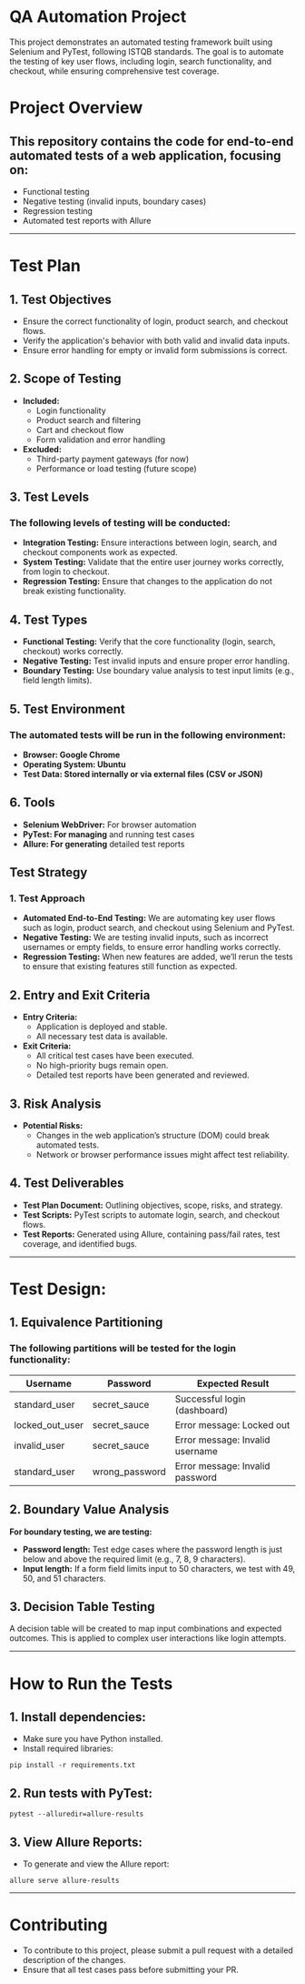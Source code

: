 # QA Automation Project

This project demonstrates an automated testing framework built using Selenium and PyTest, following ISTQB standards. The goal is to automate the testing of key user flows, including login, search functionality, and checkout, while ensuring comprehensive test coverage.

# Project Overview

## This repository contains the code for end-to-end automated tests of a web application, focusing on:

- Functional testing
- Negative testing (invalid inputs, boundary cases)
- Regression testing
- Automated test reports with Allure

<hr>

# Test Plan

## 1. Test Objectives

- Ensure the correct functionality of login, product search, and checkout flows.
- Verify the application's behavior with both valid and invalid data inputs.
- Ensure error handling for empty or invalid form submissions is correct.

## 2. Scope of Testing

- **Included:**
  - Login functionality
  - Product search and filtering
  - Cart and checkout flow
  - Form validation and error handling
- **Excluded:**
  - Third-party payment gateways (for now)
  - Performance or load testing (future scope)

## 3. Test Levels

### The following levels of testing will be conducted:

- **Integration Testing:** Ensure interactions between login, search, and checkout components work as expected.
- **System Testing:** Validate that the entire user journey works correctly, from login to checkout.
- **Regression Testing:** Ensure that changes to the application do not break existing functionality.

## 4. Test Types

- **Functional Testing:** Verify that the core functionality (login, search, checkout) works correctly.
- **Negative Testing:** Test invalid inputs and ensure proper error handling.
- **Boundary Testing:** Use boundary value analysis to test input limits (e.g., field length limits).

## 5. Test Environment

### The automated tests will be run in the following environment:

- **Browser: Google Chrome**
- **Operating System: Ubuntu**
- **Test Data: Stored internally or via external files (CSV or JSON)**

## 6. Tools

- **Selenium WebDriver:** For browser automation
- **PyTest: For managing** and running test cases
- **Allure: For generating** detailed test reports

## Test Strategy

### 1. Test Approach

- **Automated End-to-End Testing:** We are automating key user flows such as login, product search, and checkout using Selenium and PyTest.
- **Negative Testing:** We are testing invalid inputs, such as incorrect usernames or empty fields, to ensure error handling works correctly.
- **Regression Testing:** When new features are added, we’ll rerun the tests to ensure that existing features still function as expected.

## 2. Entry and Exit Criteria

- **Entry Criteria:**
  - Application is deployed and stable.
  - All necessary test data is available.
- **Exit Criteria:**
  - All critical test cases have been executed.
  - No high-priority bugs remain open.
  - Detailed test reports have been generated and reviewed.

## 3. Risk Analysis

- **Potential Risks:**
  - Changes in the web application’s structure (DOM) could break automated tests.
  - Network or browser performance issues might affect test reliability.

## 4. Test Deliverables

- **Test Plan Document:** Outlining objectives, scope, risks, and strategy.
- **Test Scripts:** PyTest scripts to automate login, search, and checkout flows.
- **Test Reports:** Generated using Allure, containing pass/fail rates, test coverage, and identified bugs.

<hr>

# Test Design:

## 1. Equivalence Partitioning

### The following partitions will be tested for the login functionality:

| **Username**    | **Password**   | **Expected Result**             |
| --------------- | -------------- | ------------------------------- |
| standard_user   | secret_sauce   | Successful login (dashboard)    |
| locked_out_user | secret_sauce   | Error message: Locked out       |
| invalid_user    | secret_sauce   | Error message: Invalid username |
| standard_user   | wrong_password | Error message: Invalid password |

## 2. Boundary Value Analysis

**For boundary testing, we are testing:**

- **Password length:** Test edge cases where the password length is just below and above the required limit (e.g., 7, 8, 9 characters).
- **Input length:** If a form field limits input to 50 characters, we test with 49, 50, and 51 characters.

## 3. Decision Table Testing

A decision table will be created to map input combinations and expected outcomes. This is applied to complex user interactions like login attempts.

<hr>

# How to Run the Tests

## 1. Install dependencies:

- Make sure you have Python installed.
- Install required libraries:

```
pip install -r requirements.txt
```

## 2. Run tests with PyTest:

```
pytest --alluredir=allure-results
```

## 3. View Allure Reports:

- To generate and view the Allure report:

```
allure serve allure-results
```

<hr>

# Contributing

- To contribute to this project, please submit a pull request with a detailed description of the changes.
- Ensure that all test cases pass before submitting your PR.
